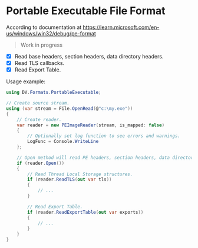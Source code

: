# Portable Executable File Format

According to documentation at https://learn.microsoft.com/en-us/windows/win32/debug/pe-format

> Work in progress

- [x] Read base headers, section headers, data directory headers.
- [x] Read TLS callbacks.
- [x] Read Export Table.

Usage example:

```cs
using DV.Formats.PortableExecutable;

// Create source stream.
using (var stream = File.OpenRead(@"c:\my.exe"))
{
    // Create reader.
    var reader = new PEImageReader(stream, is_mapped: false)
    {
        // Optionally set log function to see errors and warnings.
        LogFunc = Console.WriteLine
    };

    // Open method will read PE headers, section headers, data directory headers.
    if (reader.Open())
    {
        // Read Thread Local Storage structures.
        if (reader.ReadTLS(out var tls))
        {
            // ...
        }

        // Read Export Table.
        if (reader.ReadExportTable(out var exports))
        {
            // ...
        }
    }
}
```
